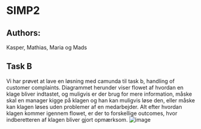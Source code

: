 # SIMP2
## Authors: 
Kasper, Mathias, Maria og Mads


## Task B
Vi har prøvet at lave en løsning med camunda til task b, handling of customer complaints. Diagrammet herunder viser flowet af hvordan en klage bliver indtastet, og muligvis er der brug for mere information, måske skal en manager kigge på klagen og han kan muligvis løse den, eller måske kan klagen løses uden problemer af en medarbejder. Alt efter hvordan klagen kommer igennem flowet, er der to forskellige outcomes, hvor indberetteren af klagen bliver gjort opmærksom. 
![image](https://github.com/mads-XD-kristensen/SIMP2/assets/56347572/66eddb44-e0e3-4302-9607-ea8da3f85212)
